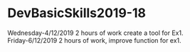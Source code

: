 # DevBasicSkills2019-18
Wednesday-4/12/2019
2 hours of work
create a tool for Ex1.
<br>Friday-6/12/2019 2 hours of work, improve function for ex1.
